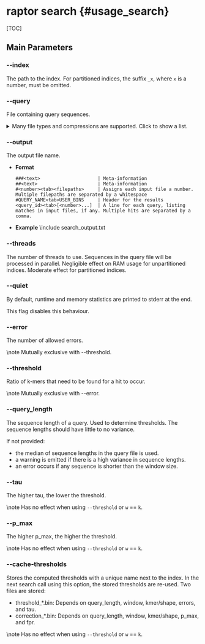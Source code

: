 <!--
SPDX-FileCopyrightText: 2006-2024 Knut Reinert & Freie Universität Berlin
SPDX-FileCopyrightText: 2016-2024 Knut Reinert & MPI für molekulare Genetik
SPDX-License-Identifier: CC-BY-4.0
-->

# raptor search {#usage_search}

[TOC]

## Main Parameters

### -​-index
The path to the index. For partitioned indices, the suffix `_x`, where `x` is a number, must be omitted.

### -​-query
File containing query sequences.

<details><summary>Many file types and compressions are supported. Click to show a list.</summary>
Supported file extensions are (possibly followed by bz2, gz, or bgzf):
  * embl
  * fasta
  * fa
  * fna
  * ffn
  * faa
  * frn
  * fas
  * fastq
  * fq
  * genbank
  * gb
  * gbk
  * sam
</details>

### -​-output
The output file name.

<div class="tabbed">

- <b class="tab-title">Format</b>
  ```
  ###<text>                     | Meta-information
  ##<text>                      | Meta-information
  #<number><tab><filepaths>     | Assigns each input file a number. Multiple filepaths are separated by a whitespace
  #QUERY_NAME<tab>USER_BINS     | Header for the results
  <query_id><tab>[<number>...]  | A line for each query, listing matches in input files, if any. Multiple hits are separated by a comma.
  ```

- <b class="tab-title">Example</b>
  \include search_output.txt

</div>

### -​-threads
The number of threads to use. Sequences in the query file will be processed in parallel.
Negligible effect on RAM usage for unpartitioned indices. Moderate effect for partitioned indices.

### -​-quiet
By default, runtime and memory statistics are printed to stderr at the end.

This flag disables this behaviour.

### -​-error
The number of allowed errors.

\note
Mutually exclusive with --threshold.

### -​-threshold
Ratio of k-mers that need to be found for a hit to occur.

\note
Mutually exclusive with --error.

### -​-query_length
The sequence length of a query. Used to determine thresholds. The sequence lengths should have little to no variance.

If not provided:
  * the median of sequence lengths in the query file is used.
  * a warning is emitted if there is a high variance in sequence lengths.
  * an error occurs if any sequence is shorter than the window size.

### -​-tau
The higher tau, the lower the threshold.

\note
Has no effect when using `--threshold` or `w` == `k`.

### -​-p_max
The higher p_max, the higher the threshold.

\note
Has no effect when using `--threshold` or `w` == `k`.

### -​-cache-thresholds
Stores the computed thresholds with a unique name next to the index. In the next search call using this
option, the stored thresholds are re-used.
Two files are stored:
  * threshold_*.bin: Depends on query_length, window, kmer/shape, errors, and tau.
  * correction_*.bin: Depends on query_length, window, kmer/shape, p_max, and fpr.

\note
Has no effect when using `--threshold` or `w` == `k`.
